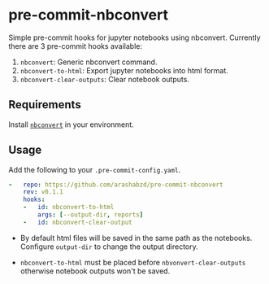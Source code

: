 # pre-commit-nbconvert

Simple pre-commit hooks for jupyter notebooks using nbconvert.
Currently there are 3 pre-commit hooks available:

1. `nbconvert`: Generic nbconvert command.
2. `nbconvert-to-html`: Export jupyter notebooks into html format.
3. `nbconvert-clear-outputs`: Clear notebook outputs.

## Requirements

Install [`nbconvert`](https://nbconvert.readthedocs.io/en/latest/install.html) in your environment.

## Usage

Add the following to your `.pre-commit-config.yaml`.

```yaml
-   repo: https://github.com/arashabzd/pre-commit-nbconvert
    rev: v0.1.1
    hooks:
    -   id: nbconvert-to-html
        args: [--output-dir, reports]
    -   id: nbconvert-clear-output
```

- By default html files will be saved in the same path as the notebooks. Configure `output-dir` to change the output directory.

- `nbconvert-to-html` must be placed before `nbvonvert-clear-outputs` otherwise notebook outputs won't be saved.
